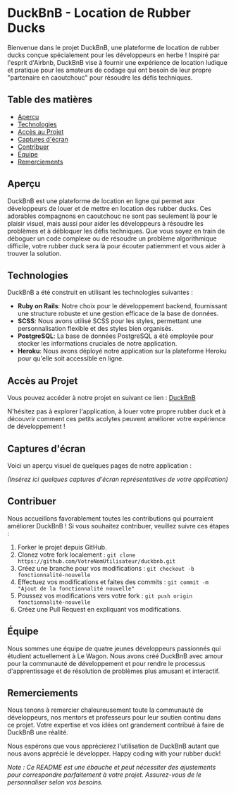 # DuckBnB - Location de Rubber Ducks

Bienvenue dans le projet DuckBnB, une plateforme de location de rubber ducks conçue spécialement pour les développeurs en herbe ! Inspiré par l'esprit d'Airbnb, DuckBnB vise à fournir une expérience de location ludique et pratique pour les amateurs de codage qui ont besoin de leur propre "partenaire en caoutchouc" pour résoudre les défis techniques.

## Table des matières

- [Aperçu](#aperçu)
- [Technologies](#technologies)
- [Accès au Projet](#accès-au-projet)
- [Captures d'écran](#captures-décran)
- [Contribuer](#contribuer)
- [Équipe](#équipe)
- [Remerciements](#remerciements)

## Aperçu

DuckBnB est une plateforme de location en ligne qui permet aux développeurs de louer et de mettre en location des rubber ducks. Ces adorables compagnons en caoutchouc ne sont pas seulement là pour le plaisir visuel, mais aussi pour aider les développeurs à résoudre les problèmes et à débloquer les défis techniques. Que vous soyez en train de déboguer un code complexe ou de résoudre un problème algorithmique difficile, votre rubber duck sera là pour écouter patiemment et vous aider à trouver la solution.

## Technologies

DuckBnB a été construit en utilisant les technologies suivantes :

- **Ruby on Rails**: Notre choix pour le développement backend, fournissant une structure robuste et une gestion efficace de la base de données.
- **SCSS**: Nous avons utilisé SCSS pour les styles, permettant une personnalisation flexible et des styles bien organisés.
- **PostgreSQL**: La base de données PostgreSQL a été employée pour stocker les informations cruciales de notre application.
- **Heroku**: Nous avons déployé notre application sur la plateforme Heroku pour qu'elle soit accessible en ligne.

## Accès au Projet

Vous pouvez accéder à notre projet en suivant ce lien : [DuckBnB](https://duckbnb-d34b4620988c.herokuapp.com/)

N'hésitez pas à explorer l'application, à louer votre propre rubber duck et à découvrir comment ces petits acolytes peuvent améliorer votre expérience de développement !

## Captures d'écran

Voici un aperçu visuel de quelques pages de notre application :

*(Insérez ici quelques captures d'écran représentatives de votre application)*

## Contribuer

Nous accueillons favorablement toutes les contributions qui pourraient améliorer DuckBnB ! Si vous souhaitez contribuer, veuillez suivre ces étapes :

1. Forker le projet depuis GitHub.
2. Clonez votre fork localement : `git clone https://github.com/VotreNomUtilisateur/duckbnb.git`
3. Créez une branche pour vos modifications : `git checkout -b fonctionnalité-nouvelle`
4. Effectuez vos modifications et faites des commits : `git commit -m "Ajout de la fonctionnalité nouvelle"`
5. Poussez vos modifications vers votre fork : `git push origin fonctionnalité-nouvelle`
6. Créez une Pull Request en expliquant vos modifications.

## Équipe

Nous sommes une équipe de quatre jeunes développeurs passionnés qui étudient actuellement à Le Wagon. Nous avons créé DuckBnB avec amour pour la communauté de développement et pour rendre le processus d'apprentissage et de résolution de problèmes plus amusant et interactif.

## Remerciements

Nous tenons à remercier chaleureusement toute la communauté de développeurs, nos mentors et professeurs pour leur soutien continu dans ce projet. Votre expertise et vos idées ont grandement contribué à faire de DuckBnB une réalité.

Nous espérons que vous apprécierez l'utilisation de DuckBnB autant que nous avons apprécié le développer. Happy coding with your rubber duck!

*Note : Ce README est une ébauche et peut nécessiter des ajustements pour correspondre parfaitement à votre projet. Assurez-vous de le personnaliser selon vos besoins.*
